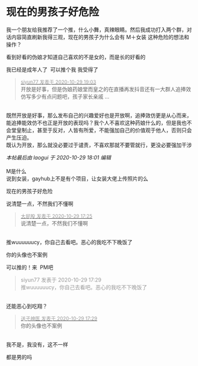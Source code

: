 # 现在的男孩子好危险


我一个朋友给我推荐了一个推，什么小舞，真辣眼睛。然后我成功打入两个群，对话内容简直刷新我得三观，现在的男孩子为什么会有 M＋女装 这种危险的想法和操作？

看到好看的伪娘才知道自己喜欢的不是女的，而是长的好看的

我已经是成年人了&nbsp;&nbsp;可以推个我 我受得了

<div class="quote"><blockquote><font size="2"><a href="https://www.hostloc.com/forum.php?mod=redirect&amp;goto=findpost&amp;pid=9370714&amp;ptid=759904" target="_blank"><font color="#999999">siyun77 发表于 2020-10-29 19:03</font></a></font><br />
开放是好事，但是伪娘药娘堂而皇之的在直播再发抖音还有一大群人追捧效仿写多少有点问题吧，孩子家长亲戚 ...</blockquote></div><br />
既然开放是好事，那么发布自己的兴趣爱好也是开放啊，追捧效仿更是从心而来，能追捧能效仿不也正是开放的表现吗？我个人不喜欢这种药娘什么的，但是我也不会堂皇制止，甚至于反对，人皆有所爱，不能强加自己的价值观于他人，否则只会产生压迫。<br />
既认为开放，那么就没必要过于谴责，不喜欢那就不要管就行，更没必要强加干涉

<i class="pstatus"> 本帖最后由 laogui 于 2020-10-29 18:01 编辑 </i><br />
<br />
M是什么<br />
说到女装，gayhub上不是有个项目，让女装大佬上传照片的么

现在的男孩子好危险

说清楚一点，不然我们不懂啊 

<div class="quote"><blockquote><font size="2"><a href="https://www.hostloc.com/forum.php?mod=redirect&amp;goto=findpost&amp;pid=9370257&amp;ptid=759904" target="_blank"><font color="#999999">大屁股 发表于 2020-10-29 17:25</font></a></font><br />
说清楚一点，不然我们不懂啊</blockquote></div><br />
推wuuuuuucy，你自己去看吧。恶心的我吃不下晚饭了

你的头像也不案例

可以推的！来&nbsp;&nbsp;PM吧

<div class="quote"><blockquote><font color="#999999">siyun77 发表于 2020-10-29 17:29</font><br />
<font color="#999999">推wuuuuuucy，你自己去看吧。恶心的我吃不下晚饭了</font></blockquote></div><br />
还能恶心到吃翔？

<div class="quote"><blockquote><font size="2"><a href="https://www.hostloc.com/forum.php?mod=redirect&amp;goto=findpost&amp;pid=9370289&amp;ptid=759904" target="_blank"><font color="#999999">送子神医 发表于 2020-10-29 17:29</font></a></font><br />
你的头像也不案例</blockquote></div><br />
我不是，我没有，这不一样

都是男的吗 <img src="static/image/smiley/yct/015.gif" smilieid="38" border="0" alt="" /><img id="aimg_Jwf1A" onclick="zoom(this, this.src, 0, 0, 0)" class="zoom" src="https://cdn.jsdelivr.net/gh/hishis/forum-master/public/images/patch.gif" onmouseover="img_onmouseoverfunc(this)" onload="thumbImg(this)" border="0" alt="" />
